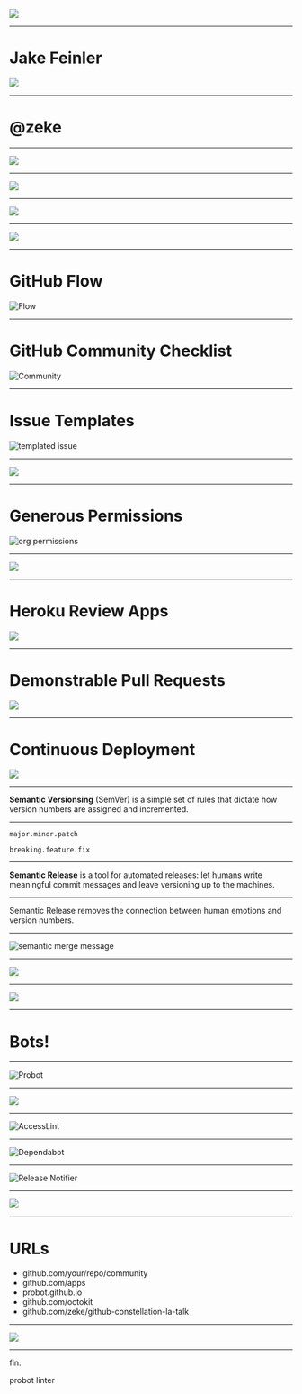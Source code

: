 ![](images/jake-replaced-herself-with-a-machine.png)

---

# Jake Feinler

![](images/jake-feinler.jpg)

---

# @zeke

---


![](images/adventure-cat.png)


---

![](images/electron-icon.png)


---

![](images/chromium-and-node-logos.png)

---

![](images/apps.png)

---

# GitHub Flow

![Flow](https://user-images.githubusercontent.com/2289/35947556-450ef0da-0c1d-11e8-9af9-7cc81c4da6b1.png)

---

# GitHub Community Checklist

![Community](https://user-images.githubusercontent.com/2289/35947594-75027b7c-0c1d-11e8-85ca-80b165c6dfdf.png)

---

# Issue Templates

![templated issue](https://user-images.githubusercontent.com/2289/35945642-bfbf4b34-0c15-11e8-8658-9ff1539d429c.png)


---

![](images/welcome.png)

---

# Generous Permissions


![org permissions](https://user-images.githubusercontent.com/2289/35946225-d296c578-0c17-11e8-8c57-5e1ce0aa7cb9.png)

---

![](images/branch-protection.png)

---

# Heroku Review Apps

![](images/heroku-review-apps.png)

---

# Demonstrable Pull Requests


![](images/heroku-review-apps-url.png)

---

# Continuous Deployment


![](images/heroku-automatic-deploys.png)


--- 

**Semantic Versionsing** (SemVer) is a simple set of rules that dictate how version numbers are assigned and incremented.
 
---

`major.minor.patch`


`breaking.feature.fix`

---


**Semantic Release** is a tool for automated releases: let humans write meaningful commit messages and leave versioning up to the machines.

---


Semantic Release removes the connection between human emotions and version numbers.

---


![semantic merge message](https://user-images.githubusercontent.com/2289/35945347-c520ddc8-0c14-11e8-9246-48872f0d51c6.png)

---

![](images/semantic-pull-requests-1.png)

---


![](images/semantic-pull-requests-2.png)

---

# Bots!

---

![Probot](https://user-images.githubusercontent.com/2289/35947829-94e84d94-0c1e-11e8-9aac-a0e58a180bd8.png)

---

![](images/probot-code.png)

---

![AccessLint](https://user-images.githubusercontent.com/2289/35947974-2cb72ac8-0c1f-11e8-8847-c7e9e21cdde4.png)

---

![Dependabot](images/dependabot.png)

---

![Release Notifier](https://github.com/release-notifier/release-notifier/raw/master/screenshot.jpg)

--- 

![](images/ci-reporter.png)

---

# URLs

- github.com/your/repo/community
- github.com/apps
- probot.github.io
- github.com/octokit
- github.com/zeke/github-constellation-la-talk

---

![](images/you-never-see-it.png)

---

fin.



probot linter